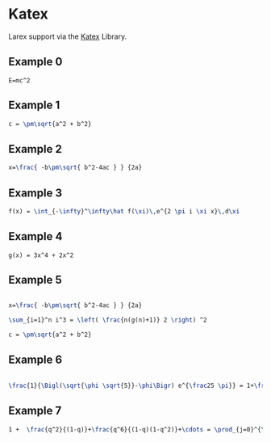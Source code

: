 # Katex

Larex support via the [Katex](https://katex.org/) Library.

## Example 0

```asciimath
E=mc^2
```

## Example 1

```latex
c = \pm\sqrt{a^2 + b^2}
```

## Example 2


```latex
x=\frac{ -b\pm\sqrt{ b^2-4ac } } {2a}
```

## Example 3


```latex
f(x) = \int_{-\infty}^\infty\hat f(\xi)\,e^{2 \pi i \xi x}\,d\xi
```

## Example 4


```asciimath
g(x) = 3x^4 + 2x^2
```

## Example 5


```latex

x=\frac{ -b\pm\sqrt{ b^2-4ac } } {2a}

\sum_{i=1}^n i^3 = \left( \frac{n(g(n)+1)} 2 \right) ^2

c = \pm\sqrt{a^2 + b^2}
```

## Example 6

~~~latex

\frac{1}{\Bigl(\sqrt{\phi \sqrt{5}}-\phi\Bigr) e^{\frac25 \pi}} = 1+\frac{e^{-2\pi}} {1+\frac{e^{-4\pi}} {1+\frac{e^{-6\pi}} {1+\frac{e^{-8\pi}} {1+\cdots} } } }

~~~

## Example 7

~~~latex
1 +  \frac{q^2}{(1-q)}+\frac{q^6}{(1-q)(1-q^2)}+\cdots = \prod_{j=0}^{\infty}\frac{1}{(1-q^{5j+2})(1-q^{5j+3})}, \quad\quad \text{for }\lvert q\rvert<1.
~~~